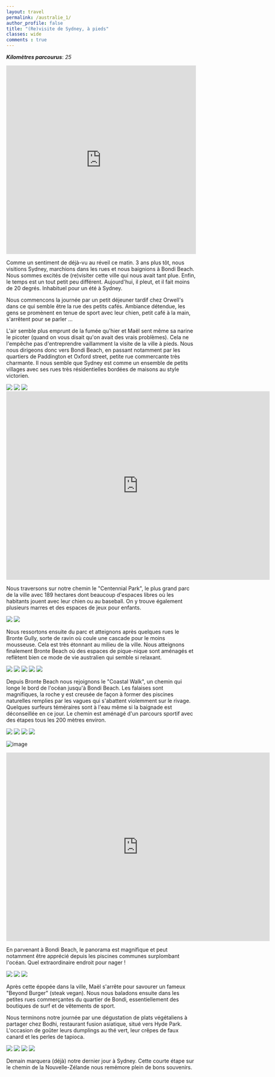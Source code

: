 ```yaml
---
layout: travel
permalink: /australie_1/
author_profile: false
title: "(Re)visite de Sydney, à pieds"
classes: wide
comments : true
---
```


<!-- jQuery 1.8 or later, 33 KB -->
<script src="https://ajax.googleapis.com/ajax/libs/jquery/1.11.1/jquery.min.js"></script>

<!-- Fotorama from CDNJS, 19 KB -->
<link  href="https://cdnjs.cloudflare.com/ajax/libs/fotorama/4.6.4/fotorama.css" rel="stylesheet">
<script src="https://cdnjs.cloudflare.com/ajax/libs/fotorama/4.6.4/fotorama.js"></script>

***Kilomètres parcourus***: *25*

<iframe src="https://www.google.com/maps/d/u/0/embed?mid=1B9aDSbapWZ2TxMBlpP9L4pRvFLzTEzeQ" width="100%" height="500" frameBorder="0"></iframe>

<br>

Comme un sentiment de déjà-vu au réveil ce matin. 3 ans plus tôt, nous visitions Sydney, marchions dans les rues et nous baignions à Bondi Beach. Nous sommes excités de (re)visiter cette ville qui nous avait tant plue. Enfin, le temps est un tout petit peu différent. Aujourd'hui, il pleut, et il fait moins de 20 degrés. Inhabituel pour un été à Sydney.

Nous commencons la journée par un petit déjeuner tardif chez Orwell's dans ce qui semble être la rue des petits cafés. Ambiance détendue, les gens se promènent en tenue de sport avec leur chien, petit café à la main, s'arrêtent pour se parler ...

L'air semble plus emprunt de la fumée qu'hier et Maël sent même sa narine le picoter (quand on vous disait qu'on avait des vrais problèmes). Cela ne l'empêche pas d'entreprendre vaillamment la visite de la ville à pieds. Nous nous dirigeons donc vers Bondi Beach, en passant notamment par les quartiers de Paddington et Oxford street, petite rue commercante très charmante. Il nous semble que Sydney est comme un ensemble de petits villages avec ses rues très résidentielles bordées de maisons au style victorien. 

<div class="fotorama">
  <img src="https://drive.google.com/uc?id=1MmmwMwg4e7bT4yA9miBZdpbHZKDiaPvU">
  <img src="https://drive.google.com/uc?id=1_UMPMgg1GF-Um5qwUB9xBCk_US6Nydwh">
  <img src="https://drive.google.com/uc?id=1MmrWfd8Tl4iOmoqBGHkZFlFIvP6PHOFu">
</div>

<iframe width="700" height="500" src="https://www.youtube.com/embed/Jcr20xSqht0" frameborder="0" allow="accelerometer; autoplay; encrypted-media; gyroscope; picture-in-picture" allowfullscreen></iframe>

<br>

Nous traversons sur notre chemin le "Centennial Park", le plus grand parc de la ville avec 189 hectares dont beaucoup d'espaces libres où les habitants jouent avec leur chien ou au baseball. On y trouve également plusieurs marres et des espaces de jeux pour enfants. 

<div class="fotorama">
  <img src="https://drive.google.com/uc?id=1GUnQLkC68enaznEbAhbXOTa1gLYnr7Fa">
  <img src="https://drive.google.com/uc?id=1hij0e3kTxXiHs5BCC1p8L9_qYxmtPile">
</div>

Nous ressortons ensuite du parc et atteignons après quelques rues le Bronte Gully, sorte de ravin où coule une cascade pour le moins mousseuse. Cela est très étonnant au milieu de la ville. Nous atteignons finalement Bronte Beach où des espaces de pique-nique sont aménagés et reflètent bien ce mode de vie australien qui semble si relaxant. 

<div class="fotorama">
  <img src="https://drive.google.com/uc?id=1GbssfNl-LSsqtwAGB2ihCHxQwdvzmSD7">
  <img src="https://drive.google.com/uc?id=1U7HmpMEerE1J3UPZjC1YddQIyrBegz3g">
  <img src="https://drive.google.com/uc?id=15lXg_CxpFMxUD7uaq09Gnb7oge1ydH7f">
  <img src="https://drive.google.com/uc?id=1TxgDzzrIS0fG6Z_QQcTXcfzziTyb-8xS">
  <img src="https://drive.google.com/uc?id=1MgWaygTVVlY0AJnrwIkoJ5r0RcOzvd2M">
</div>

Depuis Bronte Beach nous rejoignons le "Coastal Walk", un chemin qui longe le bord de l'océan jusqu'à Bondi Beach. Les falaises sont magnifiques, la roche y est creusée de façon à former des piscines naturelles remplies par les vagues qui s'abattent violemment sur le rivage. Quelques surfeurs téméraires sont à l'eau même si la baignade est déconseillée en ce jour. Le chemin est aménagé d'un parcours sportif avec des étapes tous les 200 mètres environ.

<div class="fotorama">
  <img src="https://drive.google.com/uc?id=1vSbC9prKHppt2fDTraBdXv-F4fE0cEWx">
  <img src="https://drive.google.com/uc?id=1iwX11vZnTCNXLQ08QGjyHDpl043qHgpM">
  <img src="https://drive.google.com/uc?id=19sPPhB5pIBIvDnSQkEa-z57CWgPrVB_q">
  <img src="https://drive.google.com/uc?id=1931jTK-c3FSAh2HqM88Opn1e2hsnkt_p">
</div>

![image](https://drive.google.com/uc?id=1FYGhak0_D_5G_GYv_b67iNf1mvRe2q_d)

<iframe width="700" height="500" src="https://www.youtube.com/embed/5jX0841HYQM" frameborder="0" allow="accelerometer; autoplay; encrypted-media; gyroscope; picture-in-picture" allowfullscreen></iframe>

<br>

En parvenant à Bondi Beach, le panorama est magnifique et peut notamment être apprécié depuis les piscines communes surplombant l'océan. Quel extraordinaire endroit pour nager ! 

<div class="fotorama">
  <img src="https://drive.google.com/uc?id=1Ym-LnSsXLGDpDJWnv2D6Q8ktWCkayDeQ">
  <img src="https://drive.google.com/uc?id=1WoG4fiZ5g7YydzjpMoUqNvV95iAnNKUU">
  <img src="https://drive.google.com/uc?id=1iKMURngVmx6MBxshb2u7aSqH_QpJObpS">
</div>

Après cette épopée dans la ville, Maël s'arrête pour savourer un fameux "Beyond Burger" (steak vegan). Nous nous baladons ensuite dans les petites rues commerçantes du quartier de Bondi, essentiellement des boutiques de surf et de vêtements de sport. 

Nous terminons notre journée par une dégustation de plats végétaliens à partager chez Bodhi, restaurant fusion asiatique, situé vers Hyde Park. L'occasion de goûter leurs dumplings au thé vert, leur crêpes de faux canard et les perles de tapioca.

<div class="fotorama">
  <img src="https://drive.google.com/uc?id=1xUERb5YkRuVX_SYGtD87YIYSH4Z0sB3k">
  <img src="https://drive.google.com/uc?id=1YV77yIcqAihsJ2AGfs3iH23wHvr7UNN-">
  <img src="https://drive.google.com/uc?id=1mwKVeNngvSmekdNAVTbtLwHXlnZbRH-t">
  <img src="https://drive.google.com/uc?id=10AYRPGTSrjFc6k0gZ9A9FGzsd41GGVJM">
</div>

Demain marquera (déjà) notre dernier jour à Sydney. Cette courte étape sur le chemin de la Nouvelle-Zélande nous remémore plein de bons souvenirs.